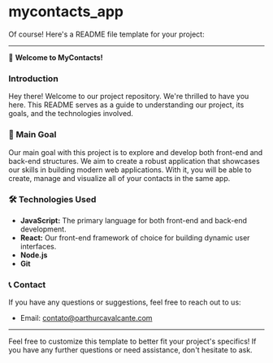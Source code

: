 # mycontacts_app

Of course! Here's a README file template for your project:

---

👋 **Welcome to MyContacts!**

### Introduction
Hey there! Welcome to our project repository. We're thrilled to have you here. This README serves as a guide to understanding our project, its goals, and the technologies involved.

### 🎯 Main Goal
Our main goal with this project is to explore and develop both front-end and back-end structures. We aim to create a robust application that showcases our skills in building modern web applications. With it, you will be able to create, manage and visualize all of your contacts in the same app.

### 🛠️ Technologies Used
- **JavaScript:** The primary language for both front-end and back-end development.
- **React:** Our front-end framework of choice for building dynamic user interfaces.
- **Node.js**
- **Git**

### 📞 Contact
If you have any questions or suggestions, feel free to reach out to us:
- Email: contato@oarthurcavalcante.com

---

Feel free to customize this template to better fit your project's specifics! If you have any further questions or need assistance, don't hesitate to ask.
